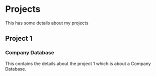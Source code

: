 # Projects

This has some details about my projects

## Project 1
### Company Database

This contains the details about the project 1 which is about a Company Database.

